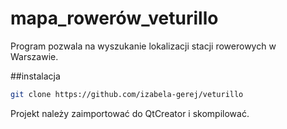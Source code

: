 # mapa_rowerów_veturillo
Program pozwala na wyszukanie lokalizacji stacji rowerowych w Warszawie.

##instalacja
```bash
git clone https://github.com/izabela-gerej/veturillo
```
Projekt należy zaimportować do QtCreator i skompilować.
